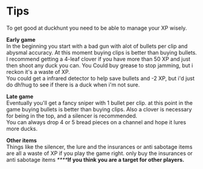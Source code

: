 # Tips

To get good at duckhunt you need to be able to manage your XP wisely.

**Early game**  
In the beginning you start with a bad gun with alot of bullets per clip and abysmal accuracy. At this moment buying clips is better than buying bullets. I recommend getting a 4-leaf clover if you have more than 50 XP and just then shoot any duck you can. You Could buy grease to stop jamming, but i reckon it's a waste of XP.  
You could get a infrared detector to help save bullets and -2 XP, but i'd just do dh!hug to see if there is a duck when i'm not sure.

**Late game**  
Eventually you'll get a fancy sniper with 1 bullet per clip. at this point in the game buying bullets is better than buying clips. Also a clover is necessary for being in the top, and a silencer is recommended.   
You can always drop 4 or 5 bread pieces on a channel and hope it lures more ducks.

**Other items**  
Things like the silencer, the lure and the insurances or anti sabotage items are all a waste of XP if you play the game right. only buy the  insurances or anti sabotage items _****_**If you think you are a target for other players.**

